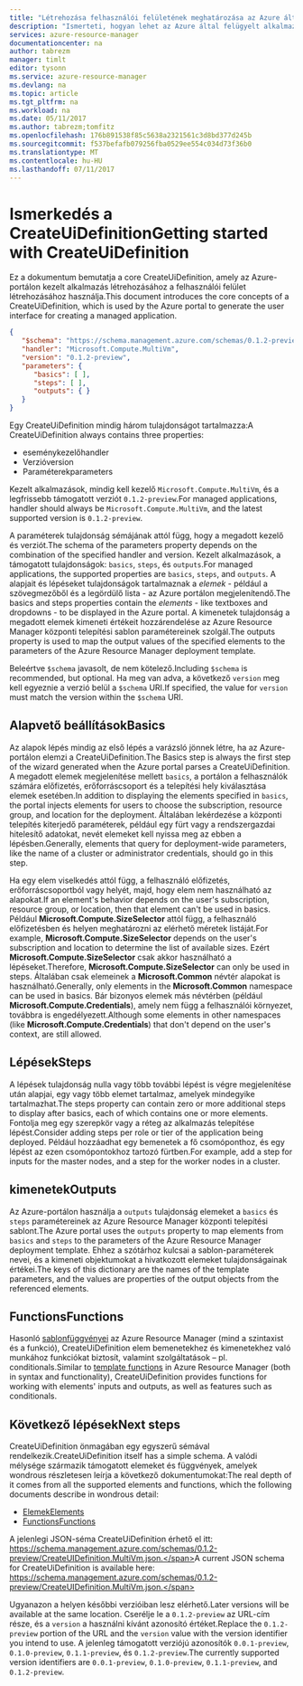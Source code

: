 ```yaml
---
title: "Létrehozása felhasználói felületének meghatározása az Azure által felügyelt alkalmazások megismerése |} Microsoft Docs"
description: "Ismerteti, hogyan lehet az Azure által felügyelt alkalmazások felhasználói felületi-meghatározások létrehozása"
services: azure-resource-manager
documentationcenter: na
author: tabrezm
manager: timlt
editor: tysonn
ms.service: azure-resource-manager
ms.devlang: na
ms.topic: article
ms.tgt_pltfrm: na
ms.workload: na
ms.date: 05/11/2017
ms.author: tabrezm;tomfitz
ms.openlocfilehash: 176b891538f85c5638a2321561c3d8bd377d245b
ms.sourcegitcommit: f537befafb079256fba0529ee554c034d73f36b0
ms.translationtype: MT
ms.contentlocale: hu-HU
ms.lasthandoff: 07/11/2017
---
```

# <a name="getting-started-with-createuidefinition"></a><span data-ttu-id="cd485-103">Ismerkedés a CreateUiDefinition</span><span class="sxs-lookup"><span data-stu-id="cd485-103">Getting started with CreateUiDefinition</span></span>
<span data-ttu-id="cd485-104">Ez a dokumentum bemutatja a core CreateUiDefinition, amely az Azure-portálon kezelt alkalmazás létrehozásához a felhasználói felület létrehozásához használja.</span><span class="sxs-lookup"><span data-stu-id="cd485-104">This document introduces the core concepts of a CreateUiDefinition, which is used by the Azure portal to generate the user interface for creating a managed application.</span></span>

```json
{
   "$schema": "https://schema.management.azure.com/schemas/0.1.2-preview/CreateUIDefinition.MultiVm.json",
   "handler": "Microsoft.Compute.MultiVm",
   "version": "0.1.2-preview",
   "parameters": {
      "basics": [ ],
      "steps": [ ],
      "outputs": { }
   }
}
```

<span data-ttu-id="cd485-105">Egy CreateUiDefinition mindig három tulajdonságot tartalmazza:</span><span class="sxs-lookup"><span data-stu-id="cd485-105">A CreateUiDefinition always contains three properties:</span></span> 

* <span data-ttu-id="cd485-106">eseménykezelő</span><span class="sxs-lookup"><span data-stu-id="cd485-106">handler</span></span>
* <span data-ttu-id="cd485-107">Verzió</span><span class="sxs-lookup"><span data-stu-id="cd485-107">version</span></span>
* <span data-ttu-id="cd485-108">Paraméterek</span><span class="sxs-lookup"><span data-stu-id="cd485-108">parameters</span></span>

<span data-ttu-id="cd485-109">Kezelt alkalmazások, mindig kell kezelő `Microsoft.Compute.MultiVm`, és a legfrissebb támogatott verziót `0.1.2-preview`.</span><span class="sxs-lookup"><span data-stu-id="cd485-109">For managed applications, handler should always be `Microsoft.Compute.MultiVm`, and the latest supported version is `0.1.2-preview`.</span></span>

<span data-ttu-id="cd485-110">A paraméterek tulajdonság sémájának attól függ, hogy a megadott kezelő és verziót.</span><span class="sxs-lookup"><span data-stu-id="cd485-110">The schema of the parameters property depends on the combination of the specified handler and version.</span></span> <span data-ttu-id="cd485-111">Kezelt alkalmazások, a támogatott tulajdonságok: `basics`, `steps`, és `outputs`.</span><span class="sxs-lookup"><span data-stu-id="cd485-111">For managed applications, the supported properties are `basics`, `steps`, and `outputs`.</span></span> <span data-ttu-id="cd485-112">A alapjait és lépéseket tulajdonságok tartalmaznak a _elemek_ - például a szövegmezőből és a legördülő lista - az Azure portálon megjelenítendő.</span><span class="sxs-lookup"><span data-stu-id="cd485-112">The basics and steps properties contain the _elements_ - like textboxes and dropdowns - to be displayed in the Azure portal.</span></span> <span data-ttu-id="cd485-113">A kimenetek tulajdonság a megadott elemek kimeneti értékeit hozzárendelése az Azure Resource Manager központi telepítési sablon paramétereinek szolgál.</span><span class="sxs-lookup"><span data-stu-id="cd485-113">The outputs property is used to map the output values of the specified elements to the parameters of the Azure Resource Manager deployment template.</span></span>

<span data-ttu-id="cd485-114">Beleértve `$schema` javasolt, de nem kötelező.</span><span class="sxs-lookup"><span data-stu-id="cd485-114">Including `$schema` is recommended, but optional.</span></span> <span data-ttu-id="cd485-115">Ha meg van adva, a következő `version` meg kell egyeznie a verzió belül a `$schema` URI.</span><span class="sxs-lookup"><span data-stu-id="cd485-115">If specified, the value for `version` must match the version within the `$schema` URI.</span></span>

## <a name="basics"></a><span data-ttu-id="cd485-116">Alapvető beállítások</span><span class="sxs-lookup"><span data-stu-id="cd485-116">Basics</span></span>
<span data-ttu-id="cd485-117">Az alapok lépés mindig az első lépés a varázsló jönnek létre, ha az Azure-portálon elemzi a CreateUiDefinition.</span><span class="sxs-lookup"><span data-stu-id="cd485-117">The Basics step is always the first step of the wizard generated when the Azure portal parses a CreateUiDefinition.</span></span> <span data-ttu-id="cd485-118">A megadott elemek megjelenítése mellett `basics`, a portálon a felhasználók számára előfizetés, erőforráscsoport és a telepítési hely kiválasztása elemek esetében.</span><span class="sxs-lookup"><span data-stu-id="cd485-118">In addition to displaying the elements specified in `basics`, the portal injects elements for users to choose the subscription, resource group, and location for the deployment.</span></span> <span data-ttu-id="cd485-119">Általában lekérdezése a központi telepítés kiterjedő paraméterek, például egy fürt vagy a rendszergazdai hitelesítő adatokat, nevét elemeket kell nyissa meg az ebben a lépésben.</span><span class="sxs-lookup"><span data-stu-id="cd485-119">Generally, elements that query for deployment-wide parameters, like the name of a cluster or administrator credentials, should go in this step.</span></span>

<span data-ttu-id="cd485-120">Ha egy elem viselkedés attól függ, a felhasználó előfizetés, erőforráscsoportból vagy helyét, majd, hogy elem nem használható az alapokat.</span><span class="sxs-lookup"><span data-stu-id="cd485-120">If an element's behavior depends on the user's subscription, resource group, or location, then that element can't be used in basics.</span></span> <span data-ttu-id="cd485-121">Például **Microsoft.Compute.SizeSelector** attól függ, a felhasználó előfizetésben és helyen meghatározni az elérhető méretek listáját.</span><span class="sxs-lookup"><span data-stu-id="cd485-121">For example, **Microsoft.Compute.SizeSelector** depends on the user's subscription and location to determine the list of available sizes.</span></span> <span data-ttu-id="cd485-122">Ezért **Microsoft.Compute.SizeSelector** csak akkor használható a lépéseket.</span><span class="sxs-lookup"><span data-stu-id="cd485-122">Therefore, **Microsoft.Compute.SizeSelector** can only be used in steps.</span></span> <span data-ttu-id="cd485-123">Általában csak elemeinek a **Microsoft.Common** névtér alapokat is használható.</span><span class="sxs-lookup"><span data-stu-id="cd485-123">Generally, only elements in the **Microsoft.Common** namespace can be used in basics.</span></span> <span data-ttu-id="cd485-124">Bár bizonyos elemek más névtérben (például **Microsoft.Compute.Credentials**), amely nem függ a felhasználói környezet, továbbra is engedélyezett.</span><span class="sxs-lookup"><span data-stu-id="cd485-124">Although some elements in other namespaces (like **Microsoft.Compute.Credentials**) that don't depend on the user's context, are still allowed.</span></span>

## <a name="steps"></a><span data-ttu-id="cd485-125">Lépések</span><span class="sxs-lookup"><span data-stu-id="cd485-125">Steps</span></span>
<span data-ttu-id="cd485-126">A lépések tulajdonság nulla vagy több további lépést is végre megjelenítése után alapjai, egy vagy több elemet tartalmaz, amelyek mindegyike tartalmazhat.</span><span class="sxs-lookup"><span data-stu-id="cd485-126">The steps property can contain zero or more additional steps to display after basics, each of which contains one or more elements.</span></span> <span data-ttu-id="cd485-127">Fontolja meg egy szerepkör vagy a réteg az alkalmazás telepítése lépést.</span><span class="sxs-lookup"><span data-stu-id="cd485-127">Consider adding steps per role or tier of the application being deployed.</span></span> <span data-ttu-id="cd485-128">Például hozzáadhat egy bemenetek a fő csomóponthoz, és egy lépést az ezen csomópontokhoz tartozó fürtben.</span><span class="sxs-lookup"><span data-stu-id="cd485-128">For example, add a step for inputs for the master nodes, and a step for the worker nodes in a cluster.</span></span>

## <a name="outputs"></a><span data-ttu-id="cd485-129">kimenetek</span><span class="sxs-lookup"><span data-stu-id="cd485-129">Outputs</span></span>
<span data-ttu-id="cd485-130">Az Azure-portálon használja a `outputs` tulajdonság elemeket a `basics` és `steps` paramétereinek az Azure Resource Manager központi telepítési sablont.</span><span class="sxs-lookup"><span data-stu-id="cd485-130">The Azure portal uses the `outputs` property to map elements from `basics` and `steps` to the parameters of the Azure Resource Manager deployment template.</span></span> <span data-ttu-id="cd485-131">Ehhez a szótárhoz kulcsai a sablon-paraméterek nevei, és a kimeneti objektumokat a hivatkozott elemeket tulajdonságainak értékei.</span><span class="sxs-lookup"><span data-stu-id="cd485-131">The keys of this dictionary are the names of the template parameters, and the values are properties of the output objects from the referenced elements.</span></span>

## <a name="functions"></a><span data-ttu-id="cd485-132">Functions</span><span class="sxs-lookup"><span data-stu-id="cd485-132">Functions</span></span>
<span data-ttu-id="cd485-133">Hasonló [sablonfüggvényei](resource-group-template-functions.md) az Azure Resource Manager (mind a szintaxist és a funkció), CreateUiDefinition elem bemenetekhez és kimenetekhez való munkához funkciókat biztosít, valamint szolgáltatások – pl. conditionals.</span><span class="sxs-lookup"><span data-stu-id="cd485-133">Similar to [template functions](resource-group-template-functions.md) in Azure Resource Manager (both in syntax and functionality), CreateUiDefinition provides functions for working with elements' inputs and outputs, as well as features such as conditionals.</span></span>

## <a name="next-steps"></a><span data-ttu-id="cd485-134">Következő lépések</span><span class="sxs-lookup"><span data-stu-id="cd485-134">Next steps</span></span>
<span data-ttu-id="cd485-135">CreateUiDefinition önmagában egy egyszerű sémával rendelkezik.</span><span class="sxs-lookup"><span data-stu-id="cd485-135">CreateUiDefinition itself has a simple schema.</span></span> <span data-ttu-id="cd485-136">A valódi mélysége származik támogatott elemeket és függvények, amelyek wondrous részletesen leírja a következő dokumentumokat:</span><span class="sxs-lookup"><span data-stu-id="cd485-136">The real depth of it comes from all the supported elements and functions, which the following documents describe in wondrous detail:</span></span>

- [<span data-ttu-id="cd485-137">Elemek</span><span class="sxs-lookup"><span data-stu-id="cd485-137">Elements</span></span>](managed-application-createuidefinition-elements.md)
- [<span data-ttu-id="cd485-138">Functions</span><span class="sxs-lookup"><span data-stu-id="cd485-138">Functions</span></span>](managed-application-createuidefinition-functions.md)

<span data-ttu-id="cd485-139">A jelenlegi JSON-séma CreateUiDefinition érhető el itt: https://schema.management.azure.com/schemas/0.1.2-preview/CreateUIDefinition.MultiVm.json.</span><span class="sxs-lookup"><span data-stu-id="cd485-139">A current JSON schema for CreateUiDefinition is available here: https://schema.management.azure.com/schemas/0.1.2-preview/CreateUIDefinition.MultiVm.json.</span></span> 

<span data-ttu-id="cd485-140">Ugyanazon a helyen későbbi verzióiban lesz elérhető.</span><span class="sxs-lookup"><span data-stu-id="cd485-140">Later versions will be available at the same location.</span></span> <span data-ttu-id="cd485-141">Cserélje le a `0.1.2-preview` az URL-cím része, és a `version` a használni kívánt azonosító értéket.</span><span class="sxs-lookup"><span data-stu-id="cd485-141">Replace the `0.1.2-preview` portion of the URL and the `version` value with the version identifier you intend to use.</span></span> <span data-ttu-id="cd485-142">A jelenleg támogatott verziójú azonosítók `0.0.1-preview`, `0.1.0-preview`, `0.1.1-preview`, és `0.1.2-preview`.</span><span class="sxs-lookup"><span data-stu-id="cd485-142">The currently supported version identifiers are `0.0.1-preview`, `0.1.0-preview`, `0.1.1-preview`, and `0.1.2-preview`.</span></span>